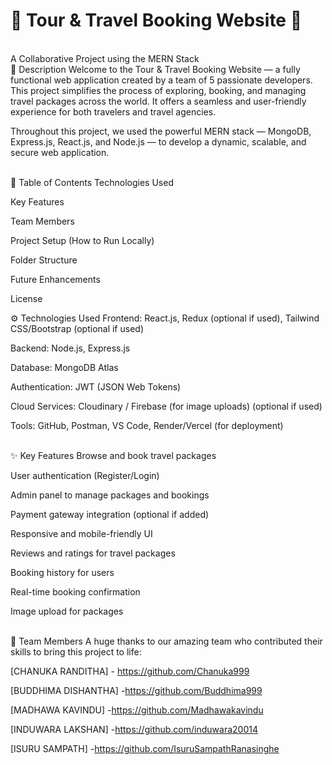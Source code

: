 <h1>🌟 Tour & Travel Booking Website 🌟</h1>
<br>
A Collaborative Project using the MERN Stack
<br>
📜 Description
Welcome to the Tour & Travel Booking Website — a fully functional web application created by a team of 5 passionate developers.
This project simplifies the process of exploring, booking, and managing travel packages across the world. It offers a seamless and user-friendly experience for both travelers and travel agencies.

Throughout this project, we used the powerful MERN stack — MongoDB, Express.js, React.js, and Node.js — to develop a dynamic, scalable, and secure web application.


<br>
📝 Table of Contents
Technologies Used

Key Features

Team Members

Project Setup (How to Run Locally)

Folder Structure

Future Enhancements

License

⚙️ Technologies Used
Frontend: React.js, Redux (optional if used), Tailwind CSS/Bootstrap (optional if used)

Backend: Node.js, Express.js

Database: MongoDB Atlas

Authentication: JWT (JSON Web Tokens)

Cloud Services: Cloudinary / Firebase (for image uploads) (optional if used)

Tools: GitHub, Postman, VS Code, Render/Vercel (for deployment)


<br>
✨ Key Features
Browse and book travel packages

User authentication (Register/Login)

Admin panel to manage packages and bookings

Payment gateway integration (optional if added)

Responsive and mobile-friendly UI

Reviews and ratings for travel packages

Booking history for users

Real-time booking confirmation

Image upload for packages


<br>
👥 Team Members
A huge thanks to our amazing team who contributed their skills to bring this project to life:

[CHANUKA RANDITHA] - https://github.com/Chanuka999

[BUDDHIMA DISHANTHA] -https://github.com/Buddhima999

[MADHAWA KAVINDU] -https://github.com/Madhawakavindu

[INDUWARA LAKSHAN] -https://github.com/induwara20014

[ISURU SAMPATH] -https://github.com/IsuruSampathRanasinghe
